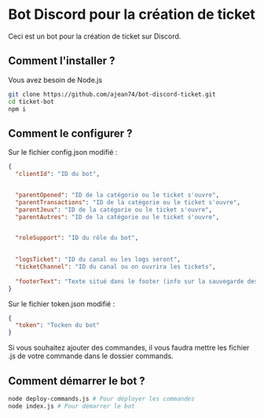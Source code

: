 # Bot Discord pour la création de ticket

Ceci est un bot pour la création de ticket sur Discord.

## Comment l'installer ?

Vous avez besoin de Node.js

``````bash
git clone https://github.com/ajean74/bot-discord-ticket.git
cd ticket-bot
npm i
``````

## Comment le configurer ?

Sur le fichier config.json modifié :

```json
{
  "clientId": "ID du bot",


  "parentOpened": "ID de la catégorie ou le ticket s'ouvre",
  "parentTransactions": "ID de la catégorie ou le ticket s'ouvre",
  "parentJeux": "ID de la catégorie ou le ticket s'ouvre",
  "parentAutres": "ID de la catégorie ou le ticket s'ouvre",


  "roleSupport": "ID du rôle du bot",

  
  "logsTicket": "ID du canal ou les logs seront",
  "ticketChannel": "ID du canal ou on ouvrira les tickets",
  
  "footerText": "Texte situé dans le footer (info sur la sauvegarde des tickets)"
}
```

Sur le fichier token.json modifié :

```json
{
  "token": "Tocken du bot"
}
```

Si vous souhaitez ajouter des commandes, il vous faudra mettre les fichier .js de votre commande dans le dossier commands.

## Comment démarrer le bot ? 

```bash
node deploy-commands.js # Pour déployer les commandes
node index.js # Pour démarrer le bot
```